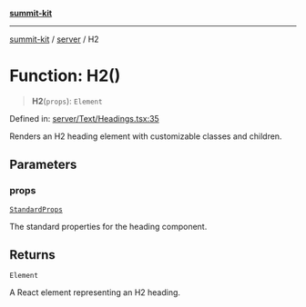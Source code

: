 [**summit-kit**](../../README.md)

***

[summit-kit](../../modules.md) / [server](../README.md) / H2

# Function: H2()

> **H2**(`props`): `Element`

Defined in: [server/Text/Headings.tsx:35](https://github.com/andrewgremlich/summit-kit/blob/565747bf7acb79b39a721d44c9164df64d84a697/src/react/server/Text/Headings.tsx#L35)

Renders an H2 heading element with customizable classes and children.

## Parameters

### props

[`StandardProps`](../type-aliases/StandardProps.md)

The standard properties for the heading component.

## Returns

`Element`

A React element representing an H2 heading.
